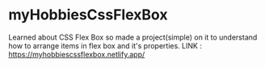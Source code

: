 # myHobbiesCssFlexBox
Learned about CSS Flex Box so made a project(simple) on it to understand how to arrange items in flex box and it's properties.
LINK : https://myhobbiescssflexbox.netlify.app/
